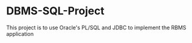# DBMS-SQL-Project


This project is to use Oracle's PL/SQL and JDBC to implement the RBMS application
